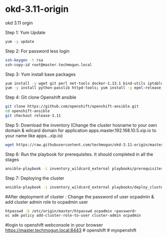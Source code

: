 # okd-3.11-origin
okd 3.11 orgin

Step 1: Yum Update
```sh
yum -y update
```

Step 2: For password less login
```sh
ssh-keygen -t rsa
ssh-copy-id root@master.techmogun.local
```
Step 3: Yum install base packages
```sh
yum install -y wget git perl net-tools docker-1.13.1 bind-utils iptables-services bridge-utils openssl-devel bash-completion kexec-tools sos psacct python-cryptography python2-pip python-devel python-passlib java-1.8.0-openjdk-headless "@Development Tools"
yum -y install python-passlib httpd-tools; yum install -y epel-release; yum install -y ansible
```
Step 4: Git clone Openshift ansible
```sh
git clone https://github.com/openshift/openshift-ansible.git
cd openshift-ansible
git checkout release-3.11
```
Step 5: Download the inventory (Change the cluster hosname to your own domain & wilcard domain for application apps.master.192.168.10.5.xip.io to your name like apps.<yourdomain>.<yourhostip>.xip.io)
```sh
wget https://raw.githubusercontent.com/techmogun/okd-3.11-origin/master/inventory_wildcard_external
```
Step 6: Run the playbook for prerequisites. It should completed in all the stages

```sh
ansible-playbook -i inventory_wildcard_external playbooks/prerequisites.yml
```
Step 7: Deploying the cluster
```sh
ansible-playbook -i inventory_wildcard_external playbooks/deploy_cluster.yml
```
#After deployment of cluster : Change the password of user ocpadmin & add cluster admin role to ocpadmin user
```sh
htpasswd -b /etc/origin/master/htpasswd ocpadmin <password>
oc adm policy add-cluster-role-to-user cluster-admin ocpadmin
```
#login to openshift webconsole in your browser
https://master.techmogun.local:8443
#   o p e n s h i f t  
 #   m y o p e n s h i f t  
 